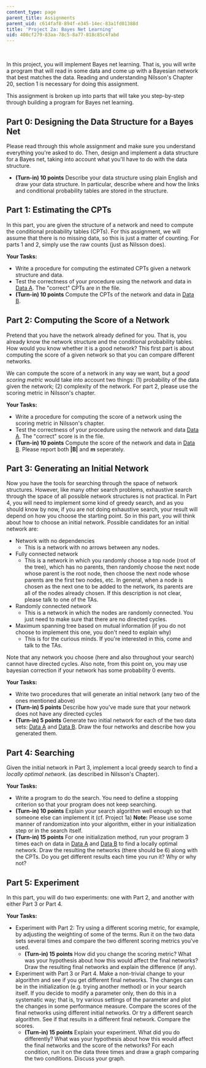 ```yaml
---
content_type: page
parent_title: Assignments
parent_uid: c614faf8-894f-e345-14ec-83a1fd01388d
title: 'Project 2a: Bayes Net Learning'
uid: 408cf279-83aa-78c5-8a77-818c85c4fabd
---
```


  
 

In this project, you will implement Bayes net learning. That is, you will write a program that will read in some data and come up with a Bayesian network that best matches the data. Reading and understanding Nilsson's Chapter 20, section 1 is necessary for doing this assignment.

This assignment is broken up into parts that will take you step-by-step through building a program for Bayes net learning.

Part 0: Designing the Data Structure for a Bayes Net
----------------------------------------------------

Please read through this whole assignment and make sure you understand everything you're asked to do. Then, design and implement a data structure for a Bayes net, taking into account what you'll have to do with the data structure.

*   **(Turn-in) 10 points** Describe your data structure using plain English and draw your data structure. In particular, describe where and how the links and conditional probability tables are stored in the structure.

Part 1: Estimating the CPTs
---------------------------

In this part, you are given the structure of a network and need to compute the conditional probability tables (CPTs). For this assignment, we will assume that there is no missing data, so this is just a matter of counting. For parts 1 and 2, simply use the raw counts (just as Nilsson does).

**Your Tasks:**

*   Write a procedure for computing the estimated CPTs given a network structure and data.
*   Test the correctness of your procedure using the network and data in [Data A](/courses/electrical-engineering-and-computer-science/6-825-techniques-in-artificial-intelligence-sma-5504-fall-2002/assignments/dataA.txt). The "correct" CPTs are in the file.
*   **(Turn-in) 10 points** Compute the CPTs of the network and data in [Data B](/courses/electrical-engineering-and-computer-science/6-825-techniques-in-artificial-intelligence-sma-5504-fall-2002/assignments/dataB.txt).

Part 2: Computing the Score of a Network
----------------------------------------

Pretend that you have the network already defined for you. That is, you already know the network structure and the conditional probability tables. How would you know whether it is a good network? This first part is about computing the score of a given network so that you can compare different networks.

We can compute the score of a network in any way we want, but a _good scoring metric_ would take into account two things: (1) probability of the data given the network; (2) complexity of the network. For part 2, please use the scoring metric in Nilsson's chapter.

**Your Tasks:**

*   Write a procedure for computing the score of a network using the scoring metric in Nilsson's chapter.
*   Test the correctness of your procedure using the network and data [Data A](/courses/electrical-engineering-and-computer-science/6-825-techniques-in-artificial-intelligence-sma-5504-fall-2002/assignments/dataA.txt). The "correct" score is in the file.
*   **(Turn-in) 10 points** Compute the score of the network and data in [Data B](/courses/electrical-engineering-and-computer-science/6-825-techniques-in-artificial-intelligence-sma-5504-fall-2002/assignments/dataB.txt). Please report both **|B|** and **m** seperately.

Part 3: Generating an Initial Network
-------------------------------------

Now you have the tools for searching through the space of network structures. However, like many other search problems, exhaustive search through the space of all possible network structures is not practical. In Part 4, you will need to implement some kind of greedy search, and as you should know by now, if you are not doing exhaustive search, your result will depend on how you choose the starting point. So in this part, you will think about how to choose an initial network. Possible candidates for an initial network are:

*   Network with no dependencies
    *   This is a network with no arrows between any nodes.
*   Fully connected network
    *   This is a network in which you randomly choose a top node (root of the tree), which has no parents, then randomly choose the next node whose parent is the root node, then choose the next node whose parents are the first two nodes, etc. In general, when a node is chosen as the next one to be added to the network, its parents are all of the nodes already chosen. If this description is not clear, please talk to one of the TAs.
*   Randomly connected network
    *   This is a network in which the nodes are randomly connected. You just need to make sure that there are no directed cycles.
*   Maximum spanning tree based on mutual information (if you do not choose to implement this one, you don't need to explain why)
    *   This is for the curious minds. If you're interested in this, come and talk to the TAs.

Note that any network you choose (here and also throughout your search) cannot have directed cycles. Also note, from this point on, you may use bayesian correction if your network has some probability 0 events.

**Your Tasks:**

*   Write two procedures that will generate an initial network (any two of the ones mentioned above)
*   **(Turn-in) 5 points** Describe how you've made sure that your network does not have any directed cycles
*   **(Turn-in) 5 points** Generate two initial network for each of the two data sets: [Data A](/courses/electrical-engineering-and-computer-science/6-825-techniques-in-artificial-intelligence-sma-5504-fall-2002/assignments/dataA.txt) and [Data B](/courses/electrical-engineering-and-computer-science/6-825-techniques-in-artificial-intelligence-sma-5504-fall-2002/assignments/dataB.txt). Draw the four networks and describe how you generated them.

Part 4: Searching
-----------------

Given the initial network in Part 3, implement a local greedy search to find a _locally optimal network._ (as described in Nilsson's Chapter).

**Your Tasks:**

*   Write a program to do the search. You need to define a stopping criterion so that your program does not keep searching.
*   **(Turn-in) 10 points** Explain your search algorithm well enough so that someone else can implement it (cf. Project 1a) **Note:** Please use some manner of randomization into your algorithm, either in your initialization step or in the search itself.
*   **(Turn-in) 15 points** For one initialization method, run your program 3 times each on data in [Data A](/courses/electrical-engineering-and-computer-science/6-825-techniques-in-artificial-intelligence-sma-5504-fall-2002/assignments/dataA.txt) and [Data B](/courses/electrical-engineering-and-computer-science/6-825-techniques-in-artificial-intelligence-sma-5504-fall-2002/assignments/dataB.txt) to find a locally optimal network. Draw the resulting the networks (there should be 6) along with the CPTs. Do you get different results each time you run it? Why or why not?

Part 5: Experiment
------------------

In this part, you will do two experiments: one with Part 2, and another with either Part 3 or Part 4.

**Your Tasks:**

*   Experiment with Part 2: Try using a different scoring metric, for example, by adjusting the weighting of some of the terms. Run it on the two data sets several times and compare the two different scoring metrics you've used.
    *   **(Turn-in) 15 points** How did you change the scoring metric? What was your hypothesis about how this would affect the final networks? Draw the resulting final networks and explain the difference (if any).
*   Experiment with Part 3 or Part 4. Make a non-trivial change to your algorithm and see if you get different final networks. The changes can be in the initialization (e.g. trying another method) or in your search itself. If you decide to modify a parameter only, then do this in a systematic way; that is, try various settings of the parameter and plot the changes in some performance measure. Compare the scores of the final networks using different initial networks. Or try a different search algorithm. See if that results in a different final network. Compare the scores.
    *   **(Turn-in) 15 points** Explain your experiment. What did you do differently? What was your hypothesis about how this would affect the final networks and the score of the networks? For each condition, run it on the data three times and draw a graph comparing the two conditions. Discuss your graph.